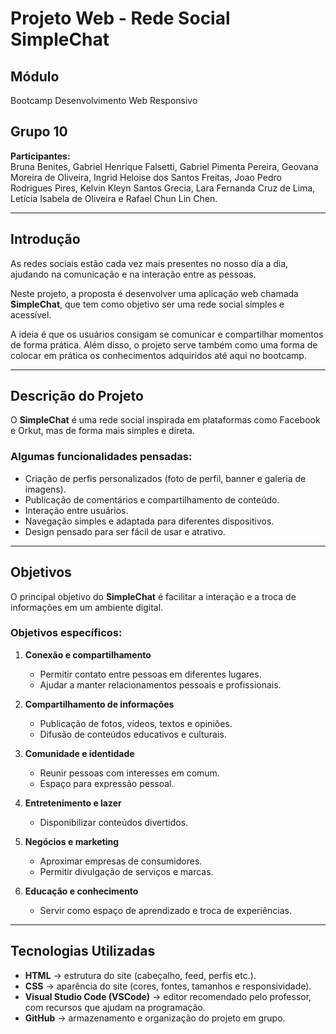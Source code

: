 
# Projeto Web - Rede Social SimpleChat

## Módulo
Bootcamp Desenvolvimento Web Responsivo  

## Grupo 10
**Participantes:**  
Bruna Benites, Gabriel Henrique Falsetti, Gabriel Pimenta Pereira, Geovana Moreira de Oliveira, Ingrid Heloise dos Santos Freitas, Joao Pedro Rodrigues Pires, Kelvin Kleyn Santos Grecia, Lara Fernanda Cruz de Lima, Letícia Isabela de Oliveira e Rafael Chun Lin Chen.  

---

## Introdução
As redes sociais estão cada vez mais presentes no nosso dia a dia, ajudando na comunicação e na interação entre as pessoas.  

Neste projeto, a proposta é desenvolver uma aplicação web chamada **SimpleChat**, que tem como objetivo ser uma rede social simples e acessível.  

A ideia é que os usuários consigam se comunicar e compartilhar momentos de forma prática. Além disso, o projeto serve também como uma forma de colocar em prática os conhecimentos adquiridos até aqui no bootcamp.  

---

## Descrição do Projeto
O **SimpleChat** é uma rede social inspirada em plataformas como Facebook e Orkut, mas de forma mais simples e direta.  

### Algumas funcionalidades pensadas:
- Criação de perfis personalizados (foto de perfil, banner e galeria de imagens).  
- Publicação de comentários e compartilhamento de conteúdo.  
- Interação entre usuários.  
- Navegação simples e adaptada para diferentes dispositivos.  
- Design pensado para ser fácil de usar e atrativo.  

---

## Objetivos
O principal objetivo do **SimpleChat** é facilitar a interação e a troca de informações em um ambiente digital.  

### Objetivos específicos:
1. **Conexão e compartilhamento**  
   - Permitir contato entre pessoas em diferentes lugares.  
   - Ajudar a manter relacionamentos pessoais e profissionais.  

2. **Compartilhamento de informações**  
   - Publicação de fotos, vídeos, textos e opiniões.  
   - Difusão de conteúdos educativos e culturais.  

3. **Comunidade e identidade**  
   - Reunir pessoas com interesses em comum.  
   - Espaço para expressão pessoal.  

4. **Entretenimento e lazer**  
   - Disponibilizar conteúdos divertidos.  

5. **Negócios e marketing**  
   - Aproximar empresas de consumidores.  
   - Permitir divulgação de serviços e marcas.  

6. **Educação e conhecimento**  
   - Servir como espaço de aprendizado e troca de experiências.  

---

## Tecnologias Utilizadas
- **HTML** → estrutura do site (cabeçalho, feed, perfis etc.).  
- **CSS** → aparência do site (cores, fontes, tamanhos e responsividade).  
- **Visual Studio Code (VSCode)** → editor recomendado pelo professor, com recursos que ajudam na programação.  
- **GitHub** → armazenamento e organização do projeto em grupo.